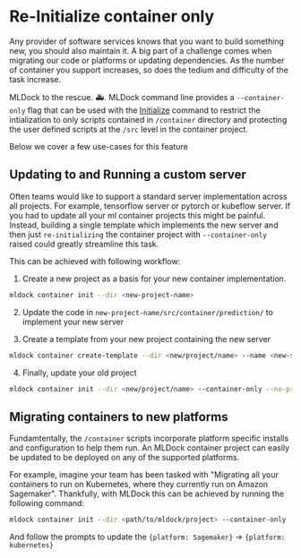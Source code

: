 # Re-Initialize container only

Any provider of software services knows that you want to build something new, you should also maintain it. A big part of a challenge comes when migrating our code or platforms or updating dependencies. As the number of container you support increases, so does the tedium and difficulty of the task increase.

MLDock to the rescue. :ambulance:. MLDock command line provides a `--container-only` flag that can be used with the [Initialize](../cli/container.html#initialize) command to restrict the intialization to only scripts contained in `/container` directory and protecting the user defined scripts at the `/src` level in the container project.

Below we cover a few use-cases for this feature

## Updating to and Running a custom server

Often teams would like to support a standard server implementation across all projects. For example, tensorflow server or pytorch or kubeflow server. If you had to update all your ml container projects this might be painful. Instead, building a single template which implements the new server and then just `re-initializing` the container project with `--container-only` raised could greatly streamline this task.

This can be achieved with following workflow:

1. Create a new project as a basis for your new container implementation.

``` bash
mldock container init --dir <new-project-name>
```

2. Update the code in `new-project-name/src/container/prediction/` to implement your new server

3. Create a template from your new project containing the new server

``` bash
mldock container create-template --dir <new/project/name> --name <new-server-template-name> --out <destination/path/to/template>
```

4. Finally, update your old project

``` bash
mldock container init --dir <new/project/name> --container-only --no-prompt --template <destination/path/to/template/template-name>
```





## Migrating containers to new platforms <Badge text="beta" type="warning"/>

Fundamtentally, the `/container` scripts incorporate platform specific installs and configuration to help them run. An MLDock container project can easily be updated to be deployed on any of the supported platforms.

For example, imagine your team has been tasked with "Migrating all your containers to run on Kubernetes, where they currently run on Amazon Sagemaker". Thankfully, with MLDock this can be achieved by running the following command:

``` bash
mldock container init --dir <path/to/mldock/project> --container-only
```

And follow the prompts to update the `{platform: Sagemaker}` -> `{platform: kubernetes}`

